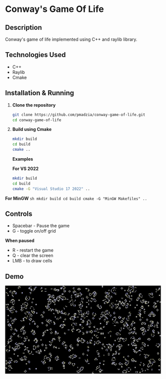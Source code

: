 # Conway's Game Of Life
## Description
Conway's game of life implemented using C++ and raylib library.
## Technologies Used
- C++
- Raylib
- Cmake
## Installation & Running
1. **Clone the repository**
      ```sh
   git clone https://github.com/pmadzia/conway-game-of-life.git
   cd conway-game-of-life
      ```
3. **Build using Cmake**
      ```sh
   mkdir build
   cd build
   cmake ..
      ```
   **Examples**
   
   **For VS 2022**
      ```sh
   mkdir build
   cd build
   cmake -G "Visual Studio 17 2022" ..
      ```
  **For MinGW**
      ```sh
   mkdir build
   cd build
   cmake -G "MinGW Makefiles" ..
      ```
## Controls
- Spacebar - Pause the game
- G - toggle on/off grid
  
**When paused**
- R - restart the game
- Q - clear the screen
- LMB - to draw cells

## Demo
![til](./media/game-of-life.gif)
